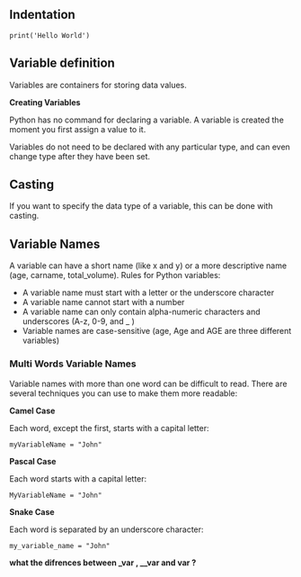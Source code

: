 
## Indentation

`print('Hello World')`

## Variable definition

Variables are containers for storing data values.

**Creating Variables**

Python has no command for declaring a variable.
A variable is created the moment you first assign a value to it.

Variables do not need to be declared with any particular type, and can even change type after they have been set.

## Casting

If you want to specify the data type of a variable, this can be done with casting.

## Variable Names
A variable can have a short name (like x and y) or a more descriptive name (age, carname, total_volume). Rules for Python variables:

* A variable name must start with a letter or the underscore character
* A variable name cannot start with a number
* A variable name can only contain alpha-numeric characters and underscores (A-z, 0-9, and _ )
* Variable names are case-sensitive (age, Age and AGE are three different variables)

### Multi Words Variable Names

Variable names with more than one word can be difficult to read.
There are several techniques you can use to make them more readable:

**Camel Case**

Each word, except the first, starts with a capital letter:

`myVariableName = "John"`

**Pascal Case**

Each word starts with a capital letter:

`MyVariableName = "John"`

**Snake Case**

Each word is separated by an underscore character:

`my_variable_name = "John"`


**what the difrences between _var , __var and __var__ ?**
